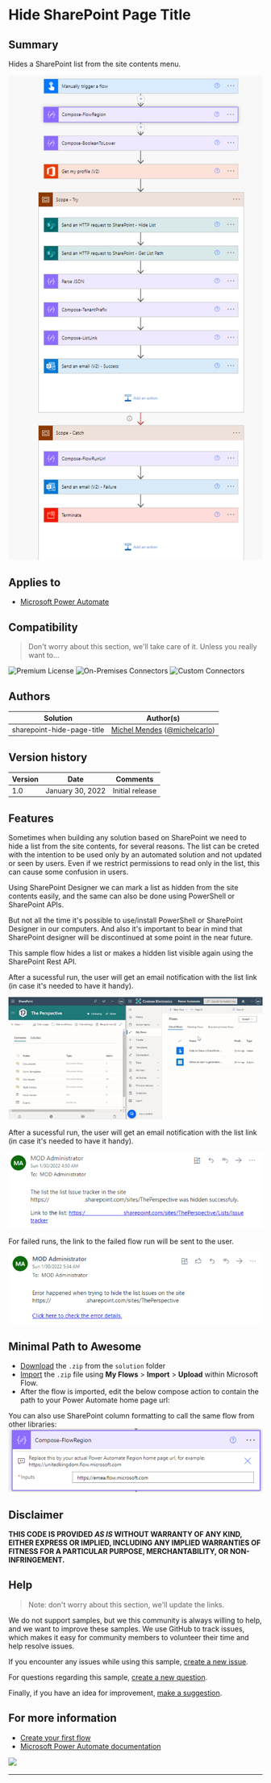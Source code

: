# Hide SharePoint Page Title

## Summary

Hides a SharePoint list from the site contents menu.

![picture of the sample](assets/flow-overview.png)

## Applies to

* [Microsoft Power Automate](https://docs.microsoft.com/power-automate/)

## Compatibility

> Don't worry about this section, we'll take care of it. Unless you really want to...

![Premium License](https://img.shields.io/badge/Premium%20License-Not%20Required-green.svg "Premium license not required")
![On-Premises Connectors](https://img.shields.io/badge/On--Premises%20Connectors-No-green.svg "Does not use on-premise connectors")
![Custom Connectors](https://img.shields.io/badge/Custom%20Connectors-Not%20Required-green.svg "Does not use custom connectors")

## Authors

Solution|Author(s)
--------|---------
sharepoint-hide-page-title | [Michel Mendes](https://github.com/michelcarlo) ([@michelcarlo](https://twitter.com/michelcarlo))

## Version history

Version|Date|Comments
-------|----|--------
1.0|January 30, 2022|Initial release

## Features

Sometimes when building any solution based on SharePoint we need to hide a list from the site contents, for several reasons. The list can be creted with the intention to be used only by an automated solution and not updated or seen by users.
Even if we restrict permissions to read only in the list, this can cause some confusion in users.

Using SharePoint Designer we can mark a list as hidden from the site contents easily, and the same can also be done using PowerShell or SharePoint APIs.

But not all the time it's possible to use/install PowerShell or SharePoint Designer in our computers. And also it's important to bear in mind that SharePoint designer will be discontinued at some point in the near future.

This sample flow hides a list or makes a hidden list visible again using the SharePoint Rest API.

After a sucessful run, the user will get an email notification with the list link (in case it's needed to have it handy).


![flow running](assets/hideListAnimation.gif)

After a sucessful run, the user will get an email notification with the list link (in case it's needed to have it handy).

![success notification](assets/hidden-success.PNG)

For failed runs, the link to the failed flow run will be sent to the user.

![failure notification](assets/hidden-failure.PNG)

## Minimal Path to Awesome

* [Download](solution/sharepoint-hide-list.zip) the `.zip` from the `solution` folder
* [Import](https://flow.microsoft.com/en-us/blog/import-export-bap-packages/) the `.zip` file using **My Flows** > **Import** > **Upload** within Microsoft Flow.
* After the flow is imported, edit the below compose action to contain the path to your Power Automate home page url: 

You can also use SharePoint column formatting to call the same flow from other libraries:
![compose update](assets/compose-update.PNG)

## Disclaimer

**THIS CODE IS PROVIDED *AS IS* WITHOUT WARRANTY OF ANY KIND, EITHER EXPRESS OR IMPLIED, INCLUDING ANY IMPLIED WARRANTIES OF FITNESS FOR A PARTICULAR PURPOSE, MERCHANTABILITY, OR NON-INFRINGEMENT.**

## Help

> Note: don't worry about this section, we'll update the links.

We do not support samples, but we this community is always willing to help, and we want to improve these samples. We use GitHub to track issues, which makes it easy for  community members to volunteer their time and help resolve issues.

If you encounter any issues while using this sample, [create a new issue](https://github.com/pnp/powerautomate-samples/issues/new?assignees=&labels=Needs%3A+Triage+%3Amag%3A%2Ctype%3Abug-suspected&template=bug-report.yml&sample=YOURSAMPLENAME&authors=@YOURGITHUBUSERNAME&title=YOURSAMPLENAME%20-%20).

For questions regarding this sample, [create a new question](https://github.com/pnp/powerautomate-samples/issues/new?assignees=&labels=Needs%3A+Triage+%3Amag%3A%2Ctype%3Abug-suspected&template=question.yml&sample=YOURSAMPLENAME&authors=@YOURGITHUBUSERNAME&title=YOURSAMPLENAME%20-%20).

Finally, if you have an idea for improvement, [make a suggestion](https://github.com/pnp/powerautomate-samples/issues/new?assignees=&labels=Needs%3A+Triage+%3Amag%3A%2Ctype%3Abug-suspected&template=suggestion.yml&sample=YOURSAMPLENAME&authors=@YOURGITHUBUSERNAME&title=YOURSAMPLENAME%20-%20).

## For more information

- [Create your first flow](https://docs.microsoft.com/en-us/power-automate/getting-started#create-your-first-flow)
- [Microsoft Power Automate documentation](https://docs.microsoft.com/en-us/power-automate/)


<img src="https://telemetry.sharepointpnp.com/powerautomate-samples/samples/readme-template" />

---
